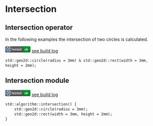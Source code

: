 # Intersection

## Intersection operator

In the following examples the intersection of two circles is calculated.

![test](.test/intersection_operator.png)
[see build log](.test/intersection_operator.log)

```µcad,intersection_operator
std::geo2d::circle(radius = 3mm) & std::geo2d::rect(width = 3mm, height = 2mm);
```

## Intersection module

![test](.test/intersection_module.png)
[see build log](.test/intersection_module.log)

```µcad,intersection_module
std::algorithm::intersection() {
    std::geo2d::circle(radius = 3mm);
    std::geo2d::rect(width = 3mm, height = 2mm);
}
```
